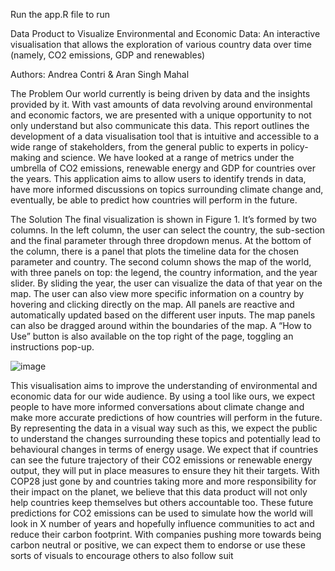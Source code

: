 Run the app.R file to run

Data Product to Visualize Environmental and Economic Data: An interactive visualisation that allows the exploration of various country data over time (namely, CO2 emissions, GDP and renewables)

Authors:
Andrea Contri & Aran Singh Mahal

The Problem
Our world currently is being driven by data and the insights provided by it. With vast amounts of data revolving
around environmental and economic factors, we are presented with a unique opportunity to not only understand
but also communicate this data. This report outlines the development of a data visualisation tool that is
intuitive and accessible to a wide range of stakeholders, from the general public to experts in policy-making
and science. We have looked at a range of metrics under the umbrella of CO2 emissions, renewable energy
and GDP for countries over the years. This application aims to allow users to identify trends in data, have
more informed discussions on topics surrounding climate change and, eventually, be able to predict how
countries will perform in the future.

The Solution
The final visualization is shown in Figure 1. It’s formed by two columns. In the left column, the user can select
the country, the sub-section and the final parameter through three dropdown menus. At the bottom of the
column, there is a panel that plots the timeline data for the chosen parameter and country. The second column
shows the map of the world, with three panels on top: the legend, the country information, and the year slider.
By sliding the year, the user can visualize the data of that year on the map. The user can also view more
specific information on a country by hovering and clicking directly on the map. All panels are reactive and
automatically updated based on the different user inputs. The map panels can also be dragged around within
the boundaries of the map. A “How to Use” button is also available on the top right of the page, toggling an
instructions pop-up.

![image](https://github.com/user-attachments/assets/89d0961d-7226-4c87-a849-e16773a4dcca)

This visualisation aims to improve the understanding of environmental and economic data for our wide audience.
By using a tool like ours, we expect people to have more informed conversations about climate change and
make more accurate predictions of how countries will perform in the future. By representing the data in a
visual way such as this, we expect the public to understand the changes surrounding these topics and potentially
lead to behavioural changes in terms of energy usage.
We expect that if countries can see the future trajectory of their CO2 emissions or renewable energy output,
they will put in place measures to ensure they hit their targets. With COP28 just gone by and countries taking
more and more responsibility for their impact on the planet, we believe that this data product will not only help
countries keep themselves but others accountable too. These future predictions for CO2 emissions can be used
to simulate how the world will look in X number of years and hopefully influence communities to act and reduce
their carbon footprint. With companies pushing more towards being carbon neutral or positive, we can expect
them to endorse or use these sorts of visuals to encourage others to also follow suit
